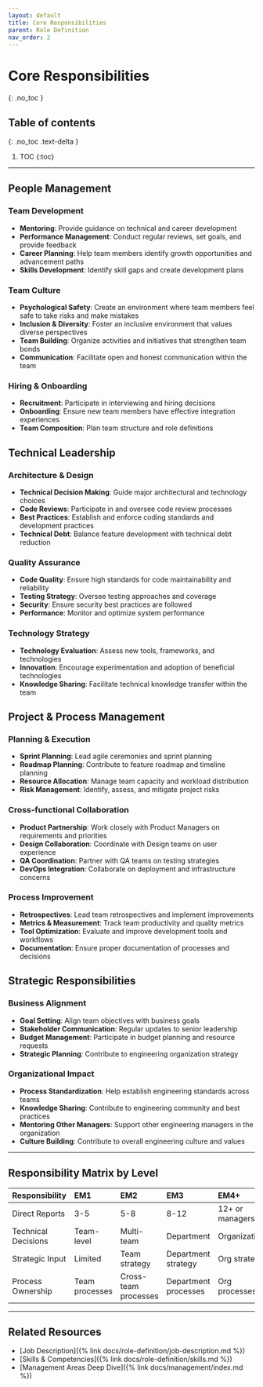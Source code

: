 ```yaml
---
layout: default
title: Core Responsibilities
parent: Role Definition
nav_order: 2
---
```


# Core Responsibilities
{: .no_toc }

## Table of contents
{: .no_toc .text-delta }

1. TOC
{:toc}

---

## People Management

### Team Development
- **Mentoring**: Provide guidance on technical and career development
- **Performance Management**: Conduct regular reviews, set goals, and provide feedback
- **Career Planning**: Help team members identify growth opportunities and advancement paths
- **Skills Development**: Identify skill gaps and create development plans

### Team Culture
- **Psychological Safety**: Create an environment where team members feel safe to take risks and make mistakes
- **Inclusion & Diversity**: Foster an inclusive environment that values diverse perspectives
- **Team Building**: Organize activities and initiatives that strengthen team bonds
- **Communication**: Facilitate open and honest communication within the team

### Hiring & Onboarding
- **Recruitment**: Participate in interviewing and hiring decisions
- **Onboarding**: Ensure new team members have effective integration experiences
- **Team Composition**: Plan team structure and role definitions

## Technical Leadership

### Architecture & Design
- **Technical Decision Making**: Guide major architectural and technology choices
- **Code Reviews**: Participate in and oversee code review processes
- **Best Practices**: Establish and enforce coding standards and development practices
- **Technical Debt**: Balance feature development with technical debt reduction

### Quality Assurance
- **Code Quality**: Ensure high standards for code maintainability and reliability
- **Testing Strategy**: Oversee testing approaches and coverage
- **Security**: Ensure security best practices are followed
- **Performance**: Monitor and optimize system performance

### Technology Strategy
- **Technology Evaluation**: Assess new tools, frameworks, and technologies
- **Innovation**: Encourage experimentation and adoption of beneficial technologies
- **Knowledge Sharing**: Facilitate technical knowledge transfer within the team

## Project & Process Management

### Planning & Execution
- **Sprint Planning**: Lead agile ceremonies and sprint planning
- **Roadmap Planning**: Contribute to feature roadmap and timeline planning
- **Resource Allocation**: Manage team capacity and workload distribution
- **Risk Management**: Identify, assess, and mitigate project risks

### Cross-functional Collaboration
- **Product Partnership**: Work closely with Product Managers on requirements and priorities
- **Design Collaboration**: Coordinate with Design teams on user experience
- **QA Coordination**: Partner with QA teams on testing strategies
- **DevOps Integration**: Collaborate on deployment and infrastructure concerns

### Process Improvement
- **Retrospectives**: Lead team retrospectives and implement improvements
- **Metrics & Measurement**: Track team productivity and quality metrics
- **Tool Optimization**: Evaluate and improve development tools and workflows
- **Documentation**: Ensure proper documentation of processes and decisions

## Strategic Responsibilities

### Business Alignment
- **Goal Setting**: Align team objectives with business goals
- **Stakeholder Communication**: Regular updates to senior leadership
- **Budget Management**: Participate in budget planning and resource requests
- **Strategic Planning**: Contribute to engineering organization strategy

### Organizational Impact
- **Process Standardization**: Help establish engineering standards across teams
- **Knowledge Sharing**: Contribute to engineering community and best practices
- **Mentoring Other Managers**: Support other engineering managers in the organization
- **Culture Building**: Contribute to overall engineering culture and values

---

## Responsibility Matrix by Level

| Responsibility | EM1 | EM2 | EM3 | EM4+ |
|:---------------|:----|:----|:----|:-----|
| Direct Reports | 3-5 | 5-8 | 8-12 | 12+ or managers |
| Technical Decisions | Team-level | Multi-team | Department | Organization |
| Strategic Input | Limited | Team strategy | Department strategy | Org strategy |
| Process Ownership | Team processes | Cross-team processes | Department processes | Org processes |

---

## Related Resources

- [Job Description]({% link docs/role-definition/job-description.md %})
- [Skills & Competencies]({% link docs/role-definition/skills.md %})
- [Management Areas Deep Dive]({% link docs/management/index.md %})
